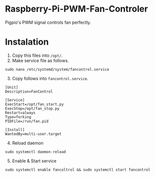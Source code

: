 # Raspberry-Pi-PWM-Fan-Controler
Pigpio's PWM signal controls fan perfectly.
# Instalation
1. Copy this files into `/opt/`.
2. Make service file as follows.
```
sudo nano /etc/systemd/system/fancontrol.service
```
3. Copy follows into `fancontrol.service`.
```
[Unit]
Description=FanControl

[Service]
ExecStart=/opt/fan_start.py
ExecStop=/opt/fan_stop.py
Restart=always
Type=forking
PIDFile=/run/fan.pid

[Install]
WantedBy=multi-user.target
```
4. Reload daemon
```
sudo systemctl daemon-reload
```
5. Enable & Start service
```
sudo systemctl enable fancoltrol && sudo systemctl start fancontrol
```
